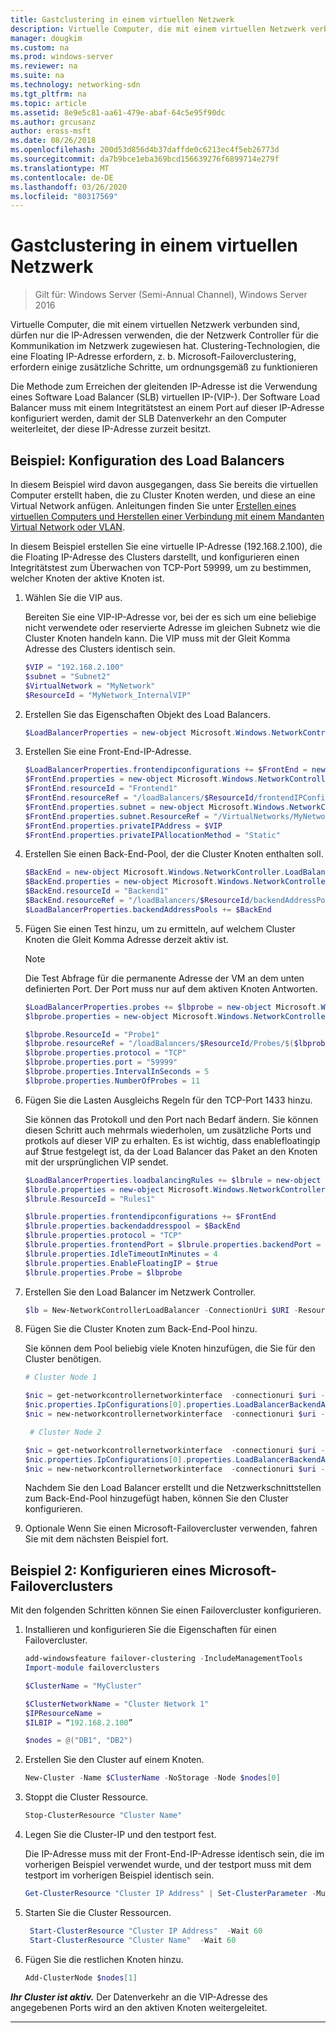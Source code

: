 ```yaml
---
title: Gastclustering in einem virtuellen Netzwerk
description: Virtuelle Computer, die mit einem virtuellen Netzwerk verbunden sind, dürfen nur die IP-Adressen verwenden, die der Netzwerk Controller für die Kommunikation im Netzwerk zugewiesen hat.  Clustering-Technologien, die eine Floating IP-Adresse erfordern, z. b. Microsoft-Failoverclustering, erfordern einige zusätzliche Schritte, um ordnungsgemäß zu funktionieren
manager: dougkim
ms.custom: na
ms.prod: windows-server
ms.reviewer: na
ms.suite: na
ms.technology: networking-sdn
ms.tgt_pltfrm: na
ms.topic: article
ms.assetid: 8e9e5c81-aa61-479e-abaf-64c5e95f90dc
ms.author: grcusanz
author: eross-msft
ms.date: 08/26/2018
ms.openlocfilehash: 200d53d856d4b37daffde0c6213ec4f5eb26773d
ms.sourcegitcommit: da7b9bce1eba369bcd156639276f6899714e279f
ms.translationtype: MT
ms.contentlocale: de-DE
ms.lasthandoff: 03/26/2020
ms.locfileid: "80317569"
---
```

# <a name="guest-clustering-in-a-virtual-network"></a>Gastclustering in einem virtuellen Netzwerk

>Gilt für: Windows Server (Semi-Annual Channel), Windows Server 2016

Virtuelle Computer, die mit einem virtuellen Netzwerk verbunden sind, dürfen nur die IP-Adressen verwenden, die der Netzwerk Controller für die Kommunikation im Netzwerk zugewiesen hat.  Clustering-Technologien, die eine Floating IP-Adresse erfordern, z. b. Microsoft-Failoverclustering, erfordern einige zusätzliche Schritte, um ordnungsgemäß zu funktionieren

Die Methode zum Erreichen der gleitenden IP-Adresse ist die Verwendung eines Software Load Balancer \(SLB\) virtuellen IP-\(VIP-\).  Der Software Load Balancer muss mit einem Integritätstest an einem Port auf dieser IP-Adresse konfiguriert werden, damit der SLB Datenverkehr an den Computer weiterleitet, der diese IP-Adresse zurzeit besitzt.


## <a name="example-load-balancer-configuration"></a>Beispiel: Konfiguration des Load Balancers

In diesem Beispiel wird davon ausgegangen, dass Sie bereits die virtuellen Computer erstellt haben, die zu Cluster Knoten werden, und diese an eine Virtual Network anfügen.  Anleitungen finden Sie unter [Erstellen eines virtuellen Computers und Herstellen einer Verbindung mit einem Mandanten Virtual Network oder VLAN](https://technet.microsoft.com/windows-server-docs/networking/sdn/manage/create-a-tenant-vm).  

In diesem Beispiel erstellen Sie eine virtuelle IP-Adresse (192.168.2.100), die die Floating IP-Adresse des Clusters darstellt, und konfigurieren einen Integritätstest zum Überwachen von TCP-Port 59999, um zu bestimmen, welcher Knoten der aktive Knoten ist.

1. Wählen Sie die VIP aus.<p>Bereiten Sie eine VIP-IP-Adresse vor, bei der es sich um eine beliebige nicht verwendete oder reservierte Adresse im gleichen Subnetz wie die Cluster Knoten handeln kann.  Die VIP muss mit der Gleit Komma Adresse des Clusters identisch sein.

   ```PowerShell
   $VIP = "192.168.2.100"
   $subnet = "Subnet2"
   $VirtualNetwork = "MyNetwork"
   $ResourceId = "MyNetwork_InternalVIP"
   ```

2. Erstellen Sie das Eigenschaften Objekt des Load Balancers.

   ```PowerShell
   $LoadBalancerProperties = new-object Microsoft.Windows.NetworkController.LoadBalancerProperties
   ```

3. Erstellen Sie eine Front\-End-IP-Adresse.

   ```PowerShell
   $LoadBalancerProperties.frontendipconfigurations += $FrontEnd = new-object Microsoft.Windows.NetworkController.LoadBalancerFrontendIpConfiguration
   $FrontEnd.properties = new-object Microsoft.Windows.NetworkController.LoadBalancerFrontendIpConfigurationProperties
   $FrontEnd.resourceId = "Frontend1"
   $FrontEnd.resourceRef = "/loadBalancers/$ResourceId/frontendIPConfigurations/$($FrontEnd.resourceId)"
   $FrontEnd.properties.subnet = new-object Microsoft.Windows.NetworkController.Subnet
   $FrontEnd.properties.subnet.ResourceRef = "/VirtualNetworks/MyNetwork/Subnets/Subnet2"
   $FrontEnd.properties.privateIPAddress = $VIP
   $FrontEnd.properties.privateIPAllocationMethod = "Static"
   ```

4. Erstellen Sie einen Back\-End-Pool, der die Cluster Knoten enthalten soll.

   ```PowerShell
   $BackEnd = new-object Microsoft.Windows.NetworkController.LoadBalancerBackendAddressPool
   $BackEnd.properties = new-object Microsoft.Windows.NetworkController.LoadBalancerBackendAddressPoolProperties
   $BackEnd.resourceId = "Backend1"
   $BackEnd.resourceRef = "/loadBalancers/$ResourceId/backendAddressPools/$($BackEnd.resourceId)"
   $LoadBalancerProperties.backendAddressPools += $BackEnd
   ```

5. Fügen Sie einen Test hinzu, um zu ermitteln, auf welchem Cluster Knoten die Gleit Komma Adresse derzeit aktiv ist. 

   >[!NOTE]
   >Die Test Abfrage für die permanente Adresse der VM an dem unten definierten Port.  Der Port muss nur auf dem aktiven Knoten Antworten. 

   ```PowerShell
   $LoadBalancerProperties.probes += $lbprobe = new-object Microsoft.Windows.NetworkController.LoadBalancerProbe
   $lbprobe.properties = new-object Microsoft.Windows.NetworkController.LoadBalancerProbeProperties

   $lbprobe.ResourceId = "Probe1"
   $lbprobe.resourceRef = "/loadBalancers/$ResourceId/Probes/$($lbprobe.resourceId)"
   $lbprobe.properties.protocol = "TCP"
   $lbprobe.properties.port = "59999"
   $lbprobe.properties.IntervalInSeconds = 5
   $lbprobe.properties.NumberOfProbes = 11
   ```

6. Fügen Sie die Lasten Ausgleichs Regeln für den TCP-Port 1433 hinzu.<p>Sie können das Protokoll und den Port nach Bedarf ändern.  Sie können diesen Schritt auch mehrmals wiederholen, um zusätzliche Ports und protkols auf dieser VIP zu erhalten.  Es ist wichtig, dass enablefloatingip auf $true festgelegt ist, da der Load Balancer das Paket an den Knoten mit der ursprünglichen VIP sendet.

   ```PowerShell
   $LoadBalancerProperties.loadbalancingRules += $lbrule = new-object Microsoft.Windows.NetworkController.LoadBalancingRule
   $lbrule.properties = new-object Microsoft.Windows.NetworkController.LoadBalancingRuleProperties
   $lbrule.ResourceId = "Rules1"

   $lbrule.properties.frontendipconfigurations += $FrontEnd
   $lbrule.properties.backendaddresspool = $BackEnd 
   $lbrule.properties.protocol = "TCP"
   $lbrule.properties.frontendPort = $lbrule.properties.backendPort = 1433 
   $lbrule.properties.IdleTimeoutInMinutes = 4
   $lbrule.properties.EnableFloatingIP = $true
   $lbrule.properties.Probe = $lbprobe
   ```

7. Erstellen Sie den Load Balancer im Netzwerk Controller.

   ```PowerShell
   $lb = New-NetworkControllerLoadBalancer -ConnectionUri $URI -ResourceId $ResourceId -Properties $LoadBalancerProperties -Force
   ```

8. Fügen Sie die Cluster Knoten zum Back-End-Pool hinzu.<p>Sie können dem Pool beliebig viele Knoten hinzufügen, die Sie für den Cluster benötigen.

   ```PowerShell
   # Cluster Node 1

   $nic = get-networkcontrollernetworkinterface  -connectionuri $uri -resourceid "ClusterNode1_Network-Adapter"
   $nic.properties.IpConfigurations[0].properties.LoadBalancerBackendAddressPools += $lb.properties.backendaddresspools[0]
   $nic = new-networkcontrollernetworkinterface  -connectionuri $uri -resourceid $nic.resourceid -properties $nic.properties -force

    # Cluster Node 2

   $nic = get-networkcontrollernetworkinterface  -connectionuri $uri -resourceid "ClusterNode2_Network-Adapter"
   $nic.properties.IpConfigurations[0].properties.LoadBalancerBackendAddressPools += $lb.properties.backendaddresspools[0]
   $nic = new-networkcontrollernetworkinterface  -connectionuri $uri -resourceid $nic.resourceid -properties $nic.properties -force
   ```

   Nachdem Sie den Load Balancer erstellt und die Netzwerkschnittstellen zum Back-End-Pool hinzugefügt haben, können Sie den Cluster konfigurieren.  

9. Optionale Wenn Sie einen Microsoft-Failovercluster verwenden, fahren Sie mit dem nächsten Beispiel fort. 

## <a name="example-2-configuring-a-microsoft-failover-cluster"></a>Beispiel 2: Konfigurieren eines Microsoft-Failoverclusters

Mit den folgenden Schritten können Sie einen Failovercluster konfigurieren.

1. Installieren und konfigurieren Sie die Eigenschaften für einen Failovercluster.

   ```PowerShell
   add-windowsfeature failover-clustering -IncludeManagementTools
   Import-module failoverclusters

   $ClusterName = "MyCluster"
   
   $ClusterNetworkName = "Cluster Network 1"
   $IPResourceName =  
   $ILBIP = “192.168.2.100” 

   $nodes = @("DB1", "DB2")
   ```

2. Erstellen Sie den Cluster auf einem Knoten.

   ```PowerShell
   New-Cluster -Name $ClusterName -NoStorage -Node $nodes[0]
   ```

3. Stoppt die Cluster Ressource.

   ```PowerShell
   Stop-ClusterResource "Cluster Name" 
   ```

4. Legen Sie die Cluster-IP und den testport fest.<p>Die IP-Adresse muss mit der Front-End-IP-Adresse identisch sein, die im vorherigen Beispiel verwendet wurde, und der testport muss mit dem testport im vorherigen Beispiel identisch sein.

   ```PowerShell
   Get-ClusterResource "Cluster IP Address" | Set-ClusterParameter -Multiple @{"Address"="$ILBIP";"ProbePort"="59999";"SubnetMask"="255.255.255.255";"Network"="$ClusterNetworkName";"EnableDhcp"=0}
   ```

5. Starten Sie die Cluster Ressourcen.

   ```PowerShell
    Start-ClusterResource "Cluster IP Address"  -Wait 60 
    Start-ClusterResource "Cluster Name"  -Wait 60 
   ```

6. Fügen Sie die restlichen Knoten hinzu.

   ```PowerShell
   Add-ClusterNode $nodes[1]
   ```

_**Ihr Cluster ist aktiv.**_ Der Datenverkehr an die VIP-Adresse des angegebenen Ports wird an den aktiven Knoten weitergeleitet.

---
